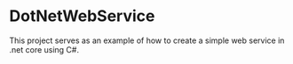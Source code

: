 # DotNetWebService
This project serves as an example of how to create a simple web service in .net core using C#.
